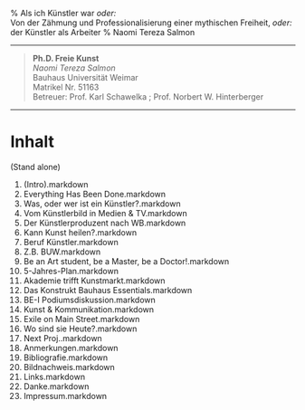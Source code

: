 % Als ich Künstler war *oder:*  
  Von der Zähmung und Professionalisierung einer mythischen Freiheit, *oder:*  
  der Künstler als Arbeiter
% Naomi Tereza Salmon

---

> **Ph.D. Freie Kunst**  
> *Naomi Tereza Salmon*  
> Bauhaus Universität Weimar  
> Matrikel Nr. 51163  
> Betreuer: Prof. Karl Schawelka ; Prof. Norbert W. Hinterberger  

---


# Inhalt 
(Stand alone)

01. (Intro).markdown
02. Everything Has Been Done.markdown
03. Was, oder wer ist ein Künstler?.markdown
04. Vom Künstlerbild in Medien & TV.markdown
05. Der Künstlerproduzent nach WB.markdown
06. Kann Kunst heilen?.markdown
07. Beruf Künstler.markdown
08. Z.B. BUW.markdown
09. Be an Art student, be a Master, be a Doctor!.markdown
10. 5-Jahres-Plan.markdown
11. Akademie trifft Kunstmarkt.markdown
12. Das Konstrukt Bauhaus Essentials.markdown
13. BE-I Podiumsdiskussion.markdown
14. Kunst & Kommunikation.markdown
15. Exile on Main Street.markdown
16. Wo sind sie Heute?.markdown
17. Next Proj..markdown
18. Anmerkungen.markdown
19. Bibliografie.markdown
20. Bildnachweis.markdown
21. Links.markdown
22. Danke.markdown
23. Impressum.markdown